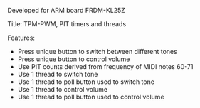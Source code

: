 Developed for ARM board FRDM-KL25Z

Title: TPM-PWM, PIT timers and threads

Features:
- Press unique button to switch between different tones
- Press unique button to control volume
- Use PIT counts derived from frequency of MIDI notes 60-71
- Use 1 thread to switch tone 
- Use 1 thread to poll button used to switch tone
- Use 1 thread to control volume 
- Use 1 thread to poll button used to control volume
